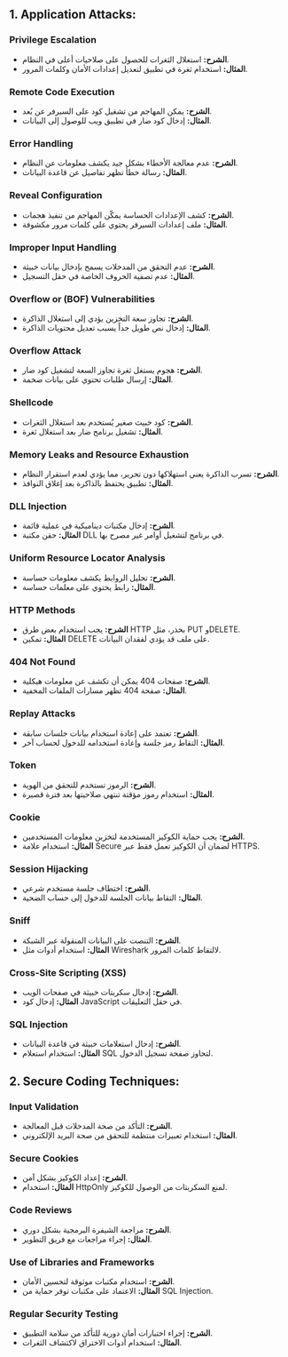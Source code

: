 
## 1. Application Attacks:

### Privilege Escalation
- **الشرح:** استغلال الثغرات للحصول على صلاحيات أعلى في النظام.
- **المثال:** استخدام ثغرة في تطبيق لتعديل إعدادات الأمان وكلمات المرور.

### Remote Code Execution
- **الشرح:** يمكن المهاجم من تشغيل كود على السيرفر عن بُعد.
- **المثال:** إدخال كود ضار في تطبيق ويب للوصول إلى البيانات.

### Error Handling
- **الشرح:** عدم معالجة الأخطاء بشكل جيد يكشف معلومات عن النظام.
- **المثال:** رسالة خطأ تظهر تفاصيل عن قاعدة البيانات.

### Reveal Configuration
- **الشرح:** كشف الإعدادات الحساسة يمكّن المهاجم من تنفيذ هجمات.
- **المثال:** ملف إعدادات السيرفر يحتوي على كلمات مرور مكشوفة.

### Improper Input Handling
- **الشرح:** عدم التحقق من المدخلات يسمح بإدخال بيانات خبيثة.
- **المثال:** عدم تصفية الحروف الخاصة في حقل التسجيل.

### Overflow or (BOF) Vulnerabilities
- **الشرح:** تجاوز سعة التخزين يؤدي إلى استغلال الذاكرة.
- **المثال:** إدخال نص طويل جداً يسبب تعديل محتويات الذاكرة.

### Overflow Attack
- **الشرح:** هجوم يستغل ثغرة تجاوز السعة لتشغيل كود ضار.
- **المثال:** إرسال طلبات تحتوي على بيانات ضخمة.

### Shellcode
- **الشرح:** كود خبيث صغير يُستخدم بعد استغلال الثغرات.
- **المثال:** تشغيل برنامج ضار بعد استغلال ثغرة.

### Memory Leaks and Resource Exhaustion
- **الشرح:** تسرب الذاكرة يعني استهلاكها دون تحرير، مما يؤدي لعدم استقرار النظام.
- **المثال:** تطبيق يحتفظ بالذاكرة بعد إغلاق النوافذ.

### DLL Injection
- **الشرح:** إدخال مكتبات ديناميكية في عملية قائمة.
- **المثال:** حقن مكتبة DLL في برنامج لتشغيل أوامر غير مصرح بها.

### Uniform Resource Locator Analysis
- **الشرح:** تحليل الروابط يكشف معلومات حساسة.
- **المثال:** رابط يحتوي على معلمات حساسة.

### HTTP Methods
- **الشرح:** يجب استخدام بعض طرق HTTP بحذر، مثل PUT وDELETE.
- **المثال:** تمكين DELETE على ملف قد يؤدي لفقدان البيانات.

### 404 Not Found
- **الشرح:** صفحات 404 يمكن أن تكشف عن معلومات هيكلية.
- **المثال:** صفحة 404 تظهر مسارات الملفات المخفية.

### Replay Attacks
- **الشرح:** تعتمد على إعادة استخدام بيانات جلسات سابقة.
- **المثال:** التقاط رمز جلسة وإعادة استخدامه للدخول لحساب آخر.

### Token
- **الشرح:** الرموز تستخدم للتحقق من الهوية.
- **المثال:** استخدام رموز مؤقتة تنتهي صلاحيتها بعد فترة قصيرة.

### Cookie
- **الشرح:** يجب حماية الكوكيز المستخدمة لتخزين معلومات المستخدمين.
- **المثال:** استخدام علامة Secure لضمان أن الكوكيز تعمل فقط عبر HTTPS.

### Session Hijacking
- **الشرح:** اختطاف جلسة مستخدم شرعي.
- **المثال:** التقاط بيانات الجلسة للدخول إلى حساب الضحية.

### Sniff
- **الشرح:** التنصت على البيانات المنقولة عبر الشبكة.
- **المثال:** استخدام أدوات مثل Wireshark لالتقاط كلمات المرور.

### Cross-Site Scripting (XSS)
- **الشرح:** إدخال سكربتات خبيثة في صفحات الويب.
- **المثال:** إدخال كود JavaScript في حقل التعليقات.

### SQL Injection
- **الشرح:** إدخال استعلامات خبيثة في قاعدة البيانات.
- **المثال:** استخدام استعلام SQL لتجاوز صفحة تسجيل الدخول.

## 2. Secure Coding Techniques:

### Input Validation
- **الشرح:** التأكد من صحة المدخلات قبل المعالجة.
- **المثال:** استخدام تعبيرات منتظمة للتحقق من صحة البريد الإلكتروني.

### Secure Cookies
- **الشرح:** إعداد الكوكيز بشكل آمن.
- **المثال:** استخدام HttpOnly لمنع السكربتات من الوصول للكوكيز.

### Code Reviews
- **الشرح:** مراجعة الشيفرة البرمجية بشكل دوري.
- **المثال:** إجراء مراجعات مع فريق التطوير.

### Use of Libraries and Frameworks
- **الشرح:** استخدام مكتبات موثوقة لتحسين الأمان.
- **المثال:** الاعتماد على مكتبات توفر حماية من SQL Injection.

### Regular Security Testing
- **الشرح:** إجراء اختبارات أمان دورية للتأكد من سلامة التطبيق.
- **المثال:** استخدام أدوات الاختراق لاكتشاف الثغرات.
